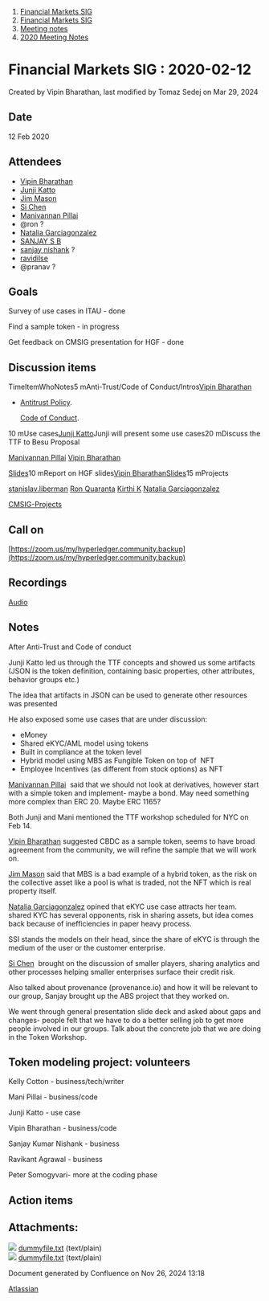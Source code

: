 1. [Financial Markets SIG](index.html)
2. [Financial Markets SIG](Financial-Markets-SIG_20545549.html)
3. [Meeting notes](Meeting-notes_20558268.html)
4. [2020 Meeting Notes](2020-Meeting-Notes_20546673.html)

# Financial Markets SIG : 2020-02-12

Created by Vipin Bharathan, last modified by Tomaz Sedej on Mar 29, 2024

## Date

12 Feb 2020

## Attendees

- [Vipin Bharathan](https://lf-hyperledger.atlassian.net/wiki/people/70121:4ac24c34-2385-41a8-8881-61e7a75c6d1e?ref=confluence)
- [Junji Katto](https://lf-hyperledger.atlassian.net/wiki/people/557058:83096c66-ae87-42aa-8ced-ef69b2647897?ref=confluence)
- [Jim Mason](https://lf-hyperledger.atlassian.net/wiki/people/557058:2bc4b898-2310-4697-8512-78b966b2a3d8?ref=confluence)
- [Si Chen](https://lf-hyperledger.atlassian.net/wiki/people/557058:c49c10c4-25bf-4187-b582-b521c3c33223?ref=confluence)
- [Manivannan Pillai](https://lf-hyperledger.atlassian.net/wiki/people/5a6887cec2b7dd3533e4ab77?ref=confluence)
- @ron ?
- [Natalia Garciagonzalez](https://lf-hyperledger.atlassian.net/wiki/people/70121:7c7305b1-f62b-4d9d-84a9-882b2664fda6?ref=confluence)
- [SANJAY S B](https://lf-hyperledger.atlassian.net/wiki/people/5fc0f8db9592df0076fc084b?ref=confluence)
- [sanjay nishank](https://lf-hyperledger.atlassian.net/wiki/people/557058:25248ba4-7a3f-487b-a4dc-925f9835643a?ref=confluence) ?
- [ravidilse](https://lf-hyperledger.atlassian.net/wiki/people/5e2a04256a53170ca0c0b5bf?ref=confluence)
- @pranav ?

## Goals

Survey of use cases in ITAU - done

Find a sample token - in progress

Get feedback on CMSIG presentation for HGF - done

## Discussion items

TimeItemWhoNotes5 mAnti-Trust/Code of Conduct/Intros[Vipin Bharathan](https://lf-hyperledger.atlassian.net/wiki/people/70121:4ac24c34-2385-41a8-8881-61e7a75c6d1e?ref=confluence)

- [Antitrust Policy](http://www.linuxfoundation.org/antitrust-policy).
  
  [Code of Conduct](https://lf-hyperledger.atlassian.net/wiki/display/HYP/Hyperledger+Code+of+Conduct).

10 mUse cases[Junji Katto](https://lf-hyperledger.atlassian.net/wiki/people/557058:83096c66-ae87-42aa-8ced-ef69b2647897?ref=confluence)Junji will present some use cases20 mDiscuss the TTF to Besu Proposal

[Manivannan Pillai](https://lf-hyperledger.atlassian.net/wiki/people/5a6887cec2b7dd3533e4ab77?ref=confluence) [Vipin Bharathan](https://lf-hyperledger.atlassian.net/wiki/people/70121:4ac24c34-2385-41a8-8881-61e7a75c6d1e?ref=confluence)

[Slides](https://docs.google.com/presentation/d/1Ny7j96BxPijaRaKrMG0nRHC7hIty3BbnL4aM5ZW7P34/edit?usp=sharing)10 mReport on HGF slides[Vipin Bharathan](https://lf-hyperledger.atlassian.net/wiki/people/70121:4ac24c34-2385-41a8-8881-61e7a75c6d1e?ref=confluence)[Slides](https://docs.google.com/presentation/d/18EM2hU5m2QzVulSp0hai3n1MJZq6T0k6Bw_BUDIY7dw/edit?usp=sharing)15 mProjects

[stanislav.liberman](https://lf-hyperledger.atlassian.net/wiki/people/5d8ad52af28ef50d66a4eb6b?ref=confluence) [Ron Quaranta](https://lf-hyperledger.atlassian.net/wiki/people/557058:986e556c-2be0-4336-8590-bd079def990c?ref=confluence) [Kirthi K](https://lf-hyperledger.atlassian.net/wiki/people/712020:cdf2c19a-9f68-45e0-82c7-86c8b2799fb2?ref=confluence) [Natalia Garciagonzalez](https://lf-hyperledger.atlassian.net/wiki/people/70121:7c7305b1-f62b-4d9d-84a9-882b2664fda6?ref=confluence)

[CMSIG-Projects](https://lf-hyperledger.atlassian.net/wiki/display/CMSIG/CMSIG-Projects)

## Call on

[https://zoom.us/my/hyperledger.community.backup](https://zoom.us/my/hyperledger.community.backup)

## Recordings

[Audio](#)

## Notes

After Anti-Trust and Code of conduct

Junji Katto led us through the TTF concepts and showed us some artifacts (JSON is the token definition, containing basic properties, other attributes, behavior groups etc.)

The idea that artifacts in JSON can be used to generate other resources was presented

He also exposed some use cases that are under discussion:

- eMoney
- Shared eKYC/AML model using tokens
- Built in compliance at the token level
- Hybrid model using MBS as Fungible Token on top of  NFT
- Employee Incentives (as different from stock options) as NFT

[Manivannan Pillai](https://lf-hyperledger.atlassian.net/wiki/people/5a6887cec2b7dd3533e4ab77?ref=confluence)  said that we should not look at derivatives, however start with a simple token and implement- maybe a bond. May need something more complex than ERC 20. Maybe ERC 1165?

Both Junji and Mani mentioned the TTF workshop scheduled for NYC on Feb 14.

[Vipin Bharathan](https://lf-hyperledger.atlassian.net/wiki/people/70121:4ac24c34-2385-41a8-8881-61e7a75c6d1e?ref=confluence) suggested CBDC as a sample token, seems to have broad agreement from the community, we will refine the sample that we will work on.

[Jim Mason](https://lf-hyperledger.atlassian.net/wiki/people/557058:2bc4b898-2310-4697-8512-78b966b2a3d8?ref=confluence) said that MBS is a bad example of a hybrid token, as the risk on the collective asset like a pool is what is traded, not the NFT which is real property itself.

[Natalia Garciagonzalez](https://lf-hyperledger.atlassian.net/wiki/people/70121:7c7305b1-f62b-4d9d-84a9-882b2664fda6?ref=confluence) opined that eKYC use case attracts her team. shared KYC has several opponents, risk in sharing assets, but idea comes back because of inefficiencies in paper heavy process.

SSI stands the models on their head, since the share of eKYC is through the medium of the user or the customer enterprise.

[Si Chen](https://lf-hyperledger.atlassian.net/wiki/people/557058:c49c10c4-25bf-4187-b582-b521c3c33223?ref=confluence)  brought on the discussion of smaller players, sharing analytics and other processes helping smaller enterprises surface their credit risk.

Also talked about provenance (provenance.io) and how it will be relevant to our group, Sanjay brought up the ABS project that they worked on.

We went through general presentation slide deck and asked about gaps and changes- people felt that we have to do a better selling job to get more people involved in our groups. Talk about the concrete job that we are doing in the Token Workshop.

## Token modeling project: volunteers

Kelly Cotton - business/tech/writer

Mani Pillai - business/code

Junji Katto - use case

Vipin Bharathan - business/code

Sanjay Kumar Nishank - business

Ravikant Agrawal - business

Peter Somogyvari- more at the coding phase

## Action items

## Attachments:

![](images/icons/bullet_blue.gif) [dummyfile.txt](attachments/20546326/20558861.txt) (text/plain)  
![](images/icons/bullet_blue.gif) [dummyfile.txt](attachments/20546326/20558860.txt) (text/plain)

Document generated by Confluence on Nov 26, 2024 13:18

[Atlassian](http://www.atlassian.com/)
